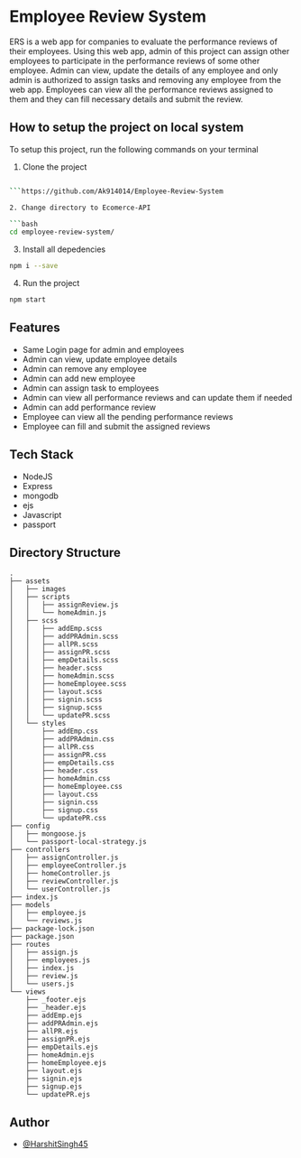 
# Employee Review System

ERS is a web app for companies to evaluate the performance reviews of their employees. Using this web app, admin of this project can assign other employees to participate in the performance reviews of some other employee. Admin can view, update the details of any employee and only admin is authorized to assign tasks and removing any employee from the web app. Employees can view all the performance reviews assigned to them and they can fill necessary details and submit the review.

## How to setup the project on local system

To setup this project, run the following commands on your terminal

 1. Clone the project

```bash

```https://github.com/Ak914014/Employee-Review-System

2. Change directory to Ecomerce-API 

```bash
cd employee-review-system/
```

3. Install all depedencies

```bash
npm i --save
```

4. Run the project

```bash
npm start
```

## Features

- Same Login page for admin and employees
- Admin can view, update employee details
- Admin can remove any employee
- Admin can add new employee
- Admin can assign task to employees
- Admin can view all performance reviews and can update them if needed
- Admin can add performance review 
- Employee can view all the pending performance reviews
- Employee can fill and submit the assigned reviews


## Tech Stack

- NodeJS
- Express
- mongodb
- ejs
- Javascript
- passport
## Directory Structure

```
.
├── assets
│   ├── images
│   ├── scripts
│   │   ├── assignReview.js
│   │   └── homeAdmin.js
│   ├── scss
│   │   ├── addEmp.scss
│   │   ├── addPRAdmin.scss
│   │   ├── allPR.scss
│   │   ├── assignPR.scss
│   │   ├── empDetails.scss
│   │   ├── header.scss
│   │   ├── homeAdmin.scss
│   │   ├── homeEmployee.scss
│   │   ├── layout.scss
│   │   ├── signin.scss
│   │   ├── signup.scss
│   │   └── updatePR.scss
│   └── styles
│       ├── addEmp.css
│       ├── addPRAdmin.css
│       ├── allPR.css
│       ├── assignPR.css
│       ├── empDetails.css
│       ├── header.css
│       ├── homeAdmin.css
│       ├── homeEmployee.css
│       ├── layout.css
│       ├── signin.css
│       ├── signup.css
│       └── updatePR.css
├── config
│   ├── mongoose.js
│   └── passport-local-strategy.js
├── controllers
│   ├── assignController.js
│   ├── employeeController.js
│   ├── homeController.js
│   ├── reviewController.js
│   └── userController.js
├── index.js
├── models
│   ├── employee.js
│   └── reviews.js
├── package-lock.json
├── package.json
├── routes
│   ├── assign.js
│   ├── employees.js
│   ├── index.js
│   ├── review.js
│   └── users.js
└── views
    ├── _footer.ejs
    ├── _header.ejs
    ├── addEmp.ejs
    ├── addPRAdmin.ejs
    ├── allPR.ejs
    ├── assignPR.ejs
    ├── empDetails.ejs
    ├── homeAdmin.ejs
    ├── homeEmployee.ejs
    ├── layout.ejs
    ├── signin.ejs
    ├── signup.ejs
    └── updatePR.ejs

```
## Author

- [@HarshitSingh45](https://www.github.com/HarshitSingh45)

